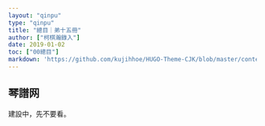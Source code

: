 ```yaml
---
layout: "qinpu"
type: "qinpu"
title: "總目｜弟十五冊"
author: ["柯棋瀚錄入"]
date: 2019-01-02
toc: ["00總目"]
markdown: 'https://github.com/kujihhoe/HUGO-Theme-CJK/blob/master/content/qinpu/00table/15.md'
---
```


## 琴譜网

建設中，先不要看。
